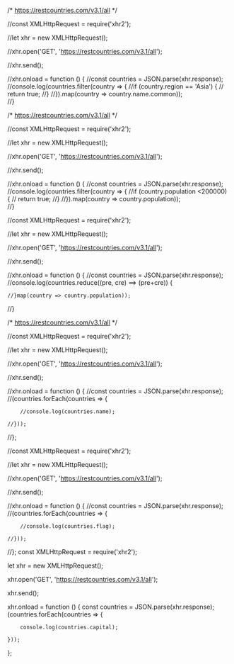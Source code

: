 /*
    https://restcountries.com/v3.1/all
*/

//const XMLHttpRequest = require('xhr2');

//let xhr = new XMLHttpRequest();

//xhr.open('GET', 'https://restcountries.com/v3.1/all');

//xhr.send();

//xhr.onload = function () {
    //const countries = JSON.parse(xhr.response);
    //console.log(countries.filter(country => {
        //if (country.region == 'Asia') {
           // return true;
        //}
    //}).map(country => country.name.common));    
//}

/*
    https://restcountries.com/v3.1/all
*/

//const XMLHttpRequest = require('xhr2');

//let xhr = new XMLHttpRequest();

//xhr.open('GET', 'https://restcountries.com/v3.1/all');

//xhr.send();

//xhr.onload = function () {
    //const countries = JSON.parse(xhr.response);
    //console.log(countries.filter(country => {
        //if (country.population <200000) {
           // return true;
        //}
    //}).map(country => country.population));    
//}

//const XMLHttpRequest = require('xhr2');

//let xhr = new XMLHttpRequest();

//xhr.open('GET', 'https://restcountries.com/v3.1/all');

//xhr.send();

//xhr.onload = function () {
    //const countries = JSON.parse(xhr.response);
    //console.log(countries.reduce((pre, cre) ==> (pre+cre)) {
        
        

        
    //}map(country => country.population)); 
//}   




/*
    https://restcountries.com/v3.1/all
*/

//const XMLHttpRequest = require('xhr2');

//let xhr = new XMLHttpRequest();

//xhr.open('GET', 'https://restcountries.com/v3.1/all');

//xhr.send();

//xhr.onload = function () {
    //const countries = JSON.parse(xhr.response);
    //(countries.forEach(countries => {

        //console.log(countries.name);
        
    //}));
        

    
//};

//const XMLHttpRequest = require('xhr2');

//let xhr = new XMLHttpRequest();

//xhr.open('GET', 'https://restcountries.com/v3.1/all');

//xhr.send();

//xhr.onload = function () {
    //const countries = JSON.parse(xhr.response);
    //(countries.forEach(countries => {

        //console.log(countries.flag);
        
    //}));
        

    
//};
const XMLHttpRequest = require('xhr2');

let xhr = new XMLHttpRequest();

xhr.open('GET', 'https://restcountries.com/v3.1/all');

xhr.send();

xhr.onload = function () {
    const countries = JSON.parse(xhr.response);
    (countries.forEach(countries => {

        console.log(countries.capital);
        
    }));
        

    
};







